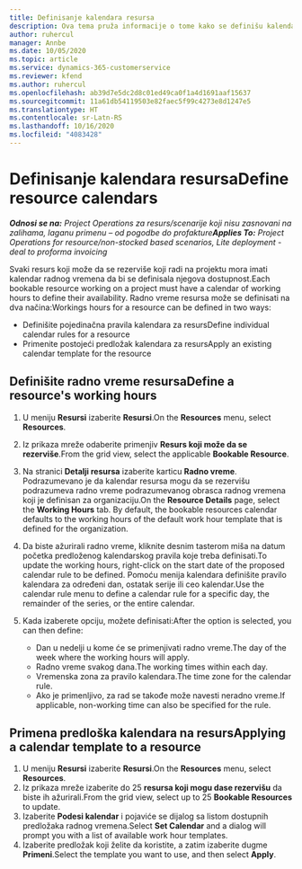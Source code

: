 ```yaml
---
title: Definisanje kalendara resursa
description: Ova tema pruža informacije o tome kako se definišu kalendari radnog vremena za resurse u usluzi Project Operations.
author: ruhercul
manager: Annbe
ms.date: 10/05/2020
ms.topic: article
ms.service: dynamics-365-customerservice
ms.reviewer: kfend
ms.author: ruhercul
ms.openlocfilehash: ab39d7e5dc2d8c01ed49ca0f1a4d1691aaf15637
ms.sourcegitcommit: 11a61db54119503e82faec5f99c4273e8d1247e5
ms.translationtype: HT
ms.contentlocale: sr-Latn-RS
ms.lasthandoff: 10/16/2020
ms.locfileid: "4083428"
---
```

# <a name="define-resource-calendars"></a><span data-ttu-id="cbc1d-103">Definisanje kalendara resursa</span><span class="sxs-lookup"><span data-stu-id="cbc1d-103">Define resource calendars</span></span>

<span data-ttu-id="cbc1d-104">_**Odnosi se na:** Project Operations za resurs/scenarije koji nisu zasnovani na zalihama, laganu primenu – od pogodbe do profakture_</span><span class="sxs-lookup"><span data-stu-id="cbc1d-104">_**Applies To:** Project Operations for resource/non-stocked based scenarios, Lite deployment - deal to proforma invoicing_</span></span>

<span data-ttu-id="cbc1d-105">Svaki resurs koji može da se rezerviše koji radi na projektu mora imati kalendar radnog vremena da bi se definisala njegova dostupnost.</span><span class="sxs-lookup"><span data-stu-id="cbc1d-105">Each bookable resource working on a project must have a calendar of working hours to define their availability.</span></span> <span data-ttu-id="cbc1d-106">Radno vreme resursa može se definisati na dva načina:</span><span class="sxs-lookup"><span data-stu-id="cbc1d-106">Workings hours for a resource can be defined in two ways:</span></span> 

   - <span data-ttu-id="cbc1d-107">Definišite pojedinačna pravila kalendara za resurs</span><span class="sxs-lookup"><span data-stu-id="cbc1d-107">Define individual calendar rules for a resource</span></span>
   - <span data-ttu-id="cbc1d-108">Primenite postojeći predložak kalendara za resurs</span><span class="sxs-lookup"><span data-stu-id="cbc1d-108">Apply an existing calendar template for the resource</span></span>

## <a name="define-a-resources-working-hours"></a><span data-ttu-id="cbc1d-109">Definišite radno vreme resursa</span><span class="sxs-lookup"><span data-stu-id="cbc1d-109">Define a resource's working hours</span></span>

1. <span data-ttu-id="cbc1d-110">U meniju **Resursi** izaberite **Resursi**.</span><span class="sxs-lookup"><span data-stu-id="cbc1d-110">On the **Resources** menu, select **Resources**.</span></span>
2. <span data-ttu-id="cbc1d-111">Iz prikaza mreže odaberite primenjiv **Resurs koji može da se rezerviše**.</span><span class="sxs-lookup"><span data-stu-id="cbc1d-111">From the grid view, select the applicable **Bookable Resource**.</span></span>
3. <span data-ttu-id="cbc1d-112">Na stranici **Detalji resursa** izaberite karticu **Radno vreme**. Podrazumevano je da kalendar resursa mogu da se rezervišu podrazumeva radno vreme podrazumevanog obrasca radnog vremena koji je definisan za organizaciju.</span><span class="sxs-lookup"><span data-stu-id="cbc1d-112">On the **Resource Details** page, select the **Working Hours** tab. By default, the bookable resources calendar defaults to the working hours of the default work hour template that is defined for the organization.</span></span>
4. <span data-ttu-id="cbc1d-113">Da biste ažurirali radno vreme, kliknite desnim tasterom miša na datum početka predloženog kalendarskog pravila koje treba definisati.</span><span class="sxs-lookup"><span data-stu-id="cbc1d-113">To update the working hours, right-click on the start date of the proposed calendar rule to be defined.</span></span> <span data-ttu-id="cbc1d-114">Pomoću menija kalendara definišite pravilo kalendara za određeni dan, ostatak serije ili ceo kalendar.</span><span class="sxs-lookup"><span data-stu-id="cbc1d-114">Use the calendar rule menu to define a calendar rule for a specific day, the remainder of the series, or the entire calendar.</span></span>
5. <span data-ttu-id="cbc1d-115">Kada izaberete opciju, možete definisati:</span><span class="sxs-lookup"><span data-stu-id="cbc1d-115">After the option is selected, you can then define:</span></span>

    - <span data-ttu-id="cbc1d-116">Dan u nedelji u kome će se primenjivati radno vreme.</span><span class="sxs-lookup"><span data-stu-id="cbc1d-116">The day of the week where the working hours will apply.</span></span>
    - <span data-ttu-id="cbc1d-117">Radno vreme svakog dana.</span><span class="sxs-lookup"><span data-stu-id="cbc1d-117">The working times within each day.</span></span>
    - <span data-ttu-id="cbc1d-118">Vremenska zona za pravilo kalendara.</span><span class="sxs-lookup"><span data-stu-id="cbc1d-118">The time zone for the calendar rule.</span></span>
    - <span data-ttu-id="cbc1d-119">Ako je primenljivo, za rad se takođe može navesti neradno vreme.</span><span class="sxs-lookup"><span data-stu-id="cbc1d-119">If applicable, non-working time can also be specified for the rule.</span></span>

## <a name="applying-a-calendar-template-to-a-resource"></a><span data-ttu-id="cbc1d-120">Primena predloška kalendara na resurs</span><span class="sxs-lookup"><span data-stu-id="cbc1d-120">Applying a calendar template to a resource</span></span>

1. <span data-ttu-id="cbc1d-121">U meniju **Resursi** izaberite **Resursi**.</span><span class="sxs-lookup"><span data-stu-id="cbc1d-121">On the **Resources** menu, select **Resources**.</span></span>
2. <span data-ttu-id="cbc1d-122">Iz prikaza mreže izaberite do 25 **resursa koji mogu dase rezervišu** da biste ih ažurirali.</span><span class="sxs-lookup"><span data-stu-id="cbc1d-122">From the grid view, select up to 25 **Bookable Resources** to update.</span></span>
3. <span data-ttu-id="cbc1d-123">Izaberite **Podesi kalendar** i pojaviće se dijalog sa listom dostupnih predložaka radnog vremena.</span><span class="sxs-lookup"><span data-stu-id="cbc1d-123">Select **Set Calendar** and a dialog will prompt you with a list of available work hour templates.</span></span>
4. <span data-ttu-id="cbc1d-124">Izaberite predložak koji želite da koristite, a zatim izaberite dugme **Primeni**.</span><span class="sxs-lookup"><span data-stu-id="cbc1d-124">Select the template you want to use, and then select **Apply**.</span></span>
